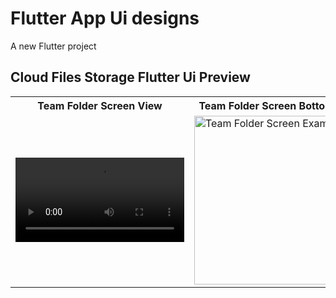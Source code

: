 # Flutter App Ui designs

A new Flutter project



## Cloud Files Storage Flutter Ui Preview


<table>
  
  
<tr>                    
   
   <th>Team Folder Screen View</th>
   <th>Team Folder Screen Botton View</th>
   <th> Project Screen View</th> 

</tr>
  
  
  
  
<tr>

<td>



<video width="270">
  <source src="movie.mp4" type="video/mp4">
  <source src="movie.ogg" type="video/ogg">
  Your browser does not support the video tag.
</video>

</td>
<td>



<img src="https://user-images.githubusercontent.com/103892160/231439526-c6da58cc-c0f5-4add-ab5e-2ca0b1a90a62.jpg" alt="Team Folder Screen Example" width="270"/>

</td>
  
  
  
<td>

 <img src="https://user-images.githubusercontent.com/103892160/231438778-981d5452-6dfc-4bf1-b4b7-e3cfbdb28d20.jpg" alt="Team Folder Screen Botton Example" width="270"/>

</td>

  
<td>
  
<img src="https://user-images.githubusercontent.com/103892160/231439030-220299a8-f07a-4653-88b7-076f1d019f5d.jpg" alt=" Project Screen Example" width="270"/>

</td>
  


</tr>
</table>





